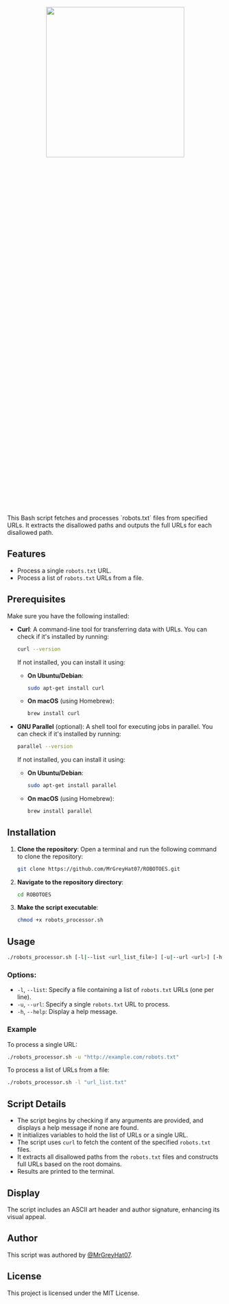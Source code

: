 <p align="center"><img src="https://github.com/user-attachments/assets/bb76da31-2945-4542-9297-bc050cf60b00" width="80%" height="30%"/></p>
This Bash script fetches and processes `robots.txt` files from specified URLs. It extracts the disallowed paths and outputs the full URLs for each disallowed path.

## Features

- Process a single `robots.txt` URL.
- Process a list of `robots.txt` URLs from a file.

## Prerequisites

Make sure you have the following installed:

- **Curl**: A command-line tool for transferring data with URLs. You can check if it's installed by running:
  ```bash
  curl --version
  ```
  If not installed, you can install it using:
  - **On Ubuntu/Debian**:
    ```bash
    sudo apt-get install curl
    ```
  - **On macOS** (using Homebrew):
    ```bash
    brew install curl
    ```

- **GNU Parallel** (optional): A shell tool for executing jobs in parallel. You can check if it's installed by running:
  ```bash
  parallel --version
  ```
  If not installed, you can install it using:
  - **On Ubuntu/Debian**:
    ```bash
    sudo apt-get install parallel
    ```
  - **On macOS** (using Homebrew):
    ```bash
    brew install parallel
    ```

## Installation

1. **Clone the repository**:
   Open a terminal and run the following command to clone the repository:
   ```bash
   git clone https://github.com/MrGreyHat07/ROBOTOES.git
   ```

2. **Navigate to the repository directory**:
   ```bash
   cd ROBOTOES
   ```

3. **Make the script executable**:
   ```bash
   chmod +x robots_processor.sh
   ```

## Usage

```bash
./robots_processor.sh [-l|--list <url_list_file>] [-u|--url <url>] [-h|--help]
```

### Options:

- `-l`, `--list`: Specify a file containing a list of `robots.txt` URLs (one per line).
- `-u`, `--url`: Specify a single `robots.txt` URL to process.
- `-h`, `--help`: Display a help message.

### Example

To process a single URL:
```bash
./robots_processor.sh -u "http://example.com/robots.txt"
```

To process a list of URLs from a file:
```bash
./robots_processor.sh -l "url_list.txt"
```

## Script Details

- The script begins by checking if any arguments are provided, and displays a help message if none are found.
- It initializes variables to hold the list of URLs or a single URL.
- The script uses `curl` to fetch the content of the specified `robots.txt` files.
- It extracts all disallowed paths from the `robots.txt` files and constructs full URLs based on the root domains.
- Results are printed to the terminal.

## Display

The script includes an ASCII art header and author signature, enhancing its visual appeal.

## Author

This script was authored by [@MrGreyHat07](https://github.com/MrGreyHat07).

## License
This project is licensed under the MIT License.
